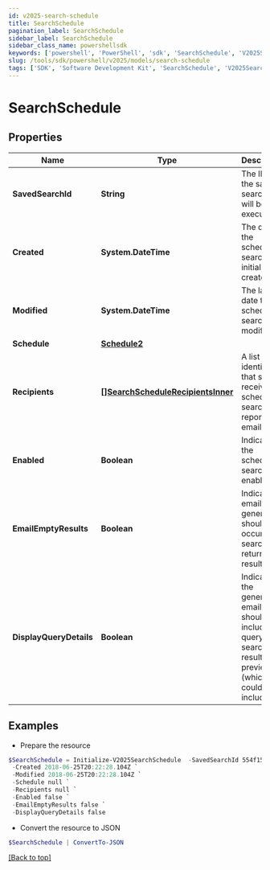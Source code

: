 ```yaml
---
id: v2025-search-schedule
title: SearchSchedule
pagination_label: SearchSchedule
sidebar_label: SearchSchedule
sidebar_class_name: powershellsdk
keywords: ['powershell', 'PowerShell', 'sdk', 'SearchSchedule', 'V2025SearchSchedule'] 
slug: /tools/sdk/powershell/v2025/models/search-schedule
tags: ['SDK', 'Software Development Kit', 'SearchSchedule', 'V2025SearchSchedule']
---
```



# SearchSchedule

## Properties

Name | Type | Description | Notes
------------ | ------------- | ------------- | -------------
**SavedSearchId** | **String** | The ID of the saved search that will be executed. | [required]
**Created** | **System.DateTime** | The date the scheduled search was initially created. | [optional] [readonly] 
**Modified** | **System.DateTime** | The last date the scheduled search was modified. | [optional] [readonly] 
**Schedule** | [**Schedule2**](schedule2) |  | [required]
**Recipients** | [**[]SearchScheduleRecipientsInner**](search-schedule-recipients-inner) | A list of identities that should receive the scheduled search report via email. | [required]
**Enabled** | **Boolean** | Indicates if the scheduled search is enabled.  | [optional] [default to $false]
**EmailEmptyResults** | **Boolean** | Indicates if email generation should occur when search returns no results.  | [optional] [default to $false]
**DisplayQueryDetails** | **Boolean** | Indicates if the generated email should include the query and search results preview (which could include PII).  | [optional] [default to $false]

## Examples

- Prepare the resource
```powershell
$SearchSchedule = Initialize-V2025SearchSchedule  -SavedSearchId 554f1511-f0a1-4744-ab14-599514d3e57c `
 -Created 2018-06-25T20:22:28.104Z `
 -Modified 2018-06-25T20:22:28.104Z `
 -Schedule null `
 -Recipients null `
 -Enabled false `
 -EmailEmptyResults false `
 -DisplayQueryDetails false
```

- Convert the resource to JSON
```powershell
$SearchSchedule | ConvertTo-JSON
```


[[Back to top]](#) 

